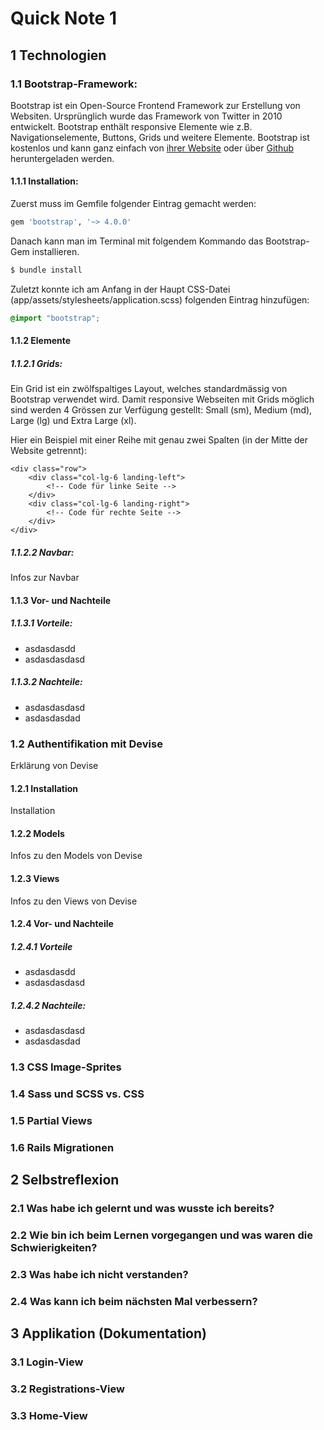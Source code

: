 # Quick Note 1
## 1 Technologien
### 1.1 Bootstrap-Framework:
Bootstrap ist ein Open-Source Frontend Framework zur Erstellung von Websiten. Ursprünglich wurde das Framework von Twitter in 2010 entwickelt. Bootstrap enthält responsive Elemente wie z.B. Navigationselemente, Buttons, Grids und weitere Elemente. Bootstrap ist kostenlos und kann ganz einfach von [ihrer Website](https://getbootstrap.com/) oder über [Github](https://github.com/twbs/bootstrap) heruntergeladen werden.

#### 1.1.1 Installation:
Zuerst muss im Gemfile folgender Eintrag gemacht werden:
```ruby
gem 'bootstrap', '~> 4.0.0'
```
Danach kann man im Terminal mit folgendem Kommando das Bootstrap-Gem installieren.
```bash
$ bundle install
```

Zuletzt konnte ich am Anfang in der Haupt CSS-Datei (app/assets/stylesheets/application.scss) folgenden Eintrag hinzufügen:
```scss
@import "bootstrap";
```
#### 1.1.2 Elemente
##### 1.1.2.1 Grids:
Ein Grid ist ein zwölfspaltiges Layout, welches standardmässig von Bootstrap verwendet wird. Damit responsive Webseiten mit Grids möglich sind werden 4 Grössen zur Verfügung gestellt: Small (sm), Medium (md), Large (lg) und Extra Large (xl).

Hier ein Beispiel mit einer Reihe mit genau zwei Spalten (in der Mitte der Website getrennt):
```erb
<div class="row">
    <div class="col-lg-6 landing-left">
    	<!-- Code für linke Seite -->
    </div>
    <div class="col-lg-6 landing-right">
        <!-- Code für rechte Seite -->
    </div>
</div>
```
##### 1.1.2.2 Navbar:
Infos zur Navbar

#### 1.1.3 Vor- und Nachteile
##### 1.1.3.1 Vorteile:
* asdasdasdd
* asdasdasdasd

##### 1.1.3.2 Nachteile:
* asdasdasdasd
* asdasdasdad

### 1.2 Authentifikation mit Devise
Erklärung von Devise
#### 1.2.1 Installation
Installation

#### 1.2.2 Models
Infos zu den Models von Devise

#### 1.2.3 Views
Infos zu den Views von Devise

#### 1.2.4 Vor- und Nachteile
##### 1.2.4.1 Vorteile
* asdasdasdd
* asdasdasdasd

##### 1.2.4.2 Nachteile:
* asdasdasdasd
* asdasdasdad

### 1.3 CSS Image-Sprites

### 1.4 Sass und SCSS vs. CSS

### 1.5 Partial Views

### 1.6 Rails Migrationen

## 2 Selbstreflexion
### 2.1 Was habe ich gelernt und was wusste ich bereits?

### 2.2 Wie bin ich beim Lernen vorgegangen und was waren die Schwierigkeiten?

### 2.3 Was habe ich nicht verstanden?

### 2.4 Was kann ich beim nächsten Mal verbessern?

## 3 Applikation (Dokumentation)
### 3.1 Login-View

### 3.2 Registrations-View

### 3.3 Home-View
